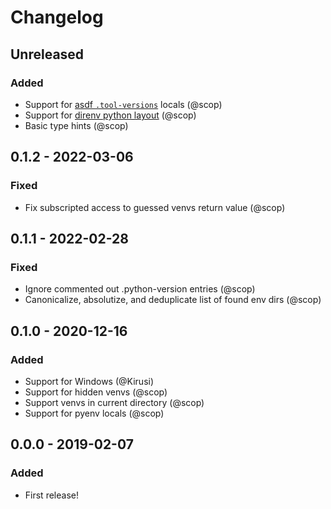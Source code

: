 # Changelog

## Unreleased
### Added
- Support for [asdf `.tool-versions`](https://asdf-vm.com/manage/configuration.html#tool-versions) locals (@scop)
- Support for [direnv python layout](https://github.com/direnv/direnv/blob/master/man/direnv-stdlib.1.md#layout-python-python_exe) (@scop)
- Basic type hints (@scop)

## 0.1.2 - 2022-03-06
### Fixed
- Fix subscripted access to guessed venvs return value (@scop)

## 0.1.1 - 2022-02-28
### Fixed
- Ignore commented out .python-version entries (@scop)
- Canonicalize, absolutize, and deduplicate list of found env dirs (@scop)

## 0.1.0 - 2020-12-16
### Added
- Support for Windows (@Kirusi)
- Support for hidden venvs (@scop)
- Support venvs in current directory (@scop)
- Support for pyenv locals (@scop)

## 0.0.0 - 2019-02-07
### Added
- First release!
